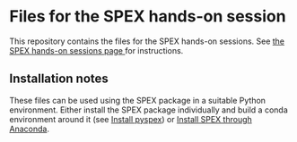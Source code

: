 # Files for the SPEX hands-on session

This repository contains the files for the SPEX
hands-on sessions. See [the SPEX hands-on sessions page
](https://summerschool-ahead2020.github.io/hands-on-sessions/spex/spex.html)
for instructions.

## Installation notes

These files can be used using the SPEX package in a
suitable Python environment. Either install the SPEX
package individually and build a conda environment
around it (see [Install pyspex](https://spex-xray.github.io/spex-help/getstarted/pyspex.html))
or [Install SPEX through Anaconda](https://spex-xray.github.io/spex-help/getstarted/conda.html).